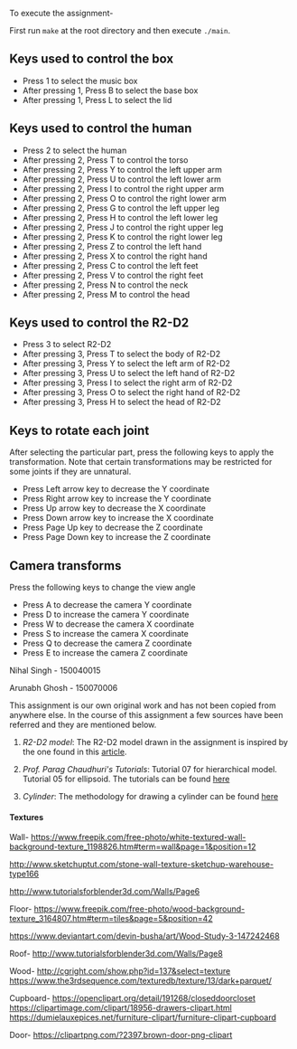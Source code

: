 To execute the assignment-

First run `make` at the root directory and then execute `./main`.

## Keys used to control the box
- Press 1 to select the music box
- After pressing 1, Press B to select the base box
- After pressing 1, Press L to select the lid

## Keys used to control the human
- Press 2 to select the human
- After pressing 2, Press T to control the torso
- After pressing 2, Press Y to control the left upper arm
- After pressing 2, Press U to control the left lower arm
- After pressing 2, Press I to control the right upper arm
- After pressing 2, Press O to control the right lower arm
- After pressing 2, Press G to control the left upper leg
- After pressing 2, Press H to control the left lower leg
- After pressing 2, Press J to control the right upper leg
- After pressing 2, Press K to control the right lower leg
- After pressing 2, Press Z to control the left hand
- After pressing 2, Press X to control the right hand
- After pressing 2, Press C to control the left feet
- After pressing 2, Press V to control the right feet
- After pressing 2, Press N to control the neck
- After pressing 2, Press M to control the head

## Keys used to control the R2-D2
- Press 3 to select R2-D2
- After pressing 3, Press T to select the body of R2-D2
- After pressing 3, Press Y to select the left arm of R2-D2
- After pressing 3, Press U to select the left hand of R2-D2
- After pressing 3, Press I to select the right arm of R2-D2
- After pressing 3, Press O to select the right hand of R2-D2
- After pressing 3, Press H to select the head of R2-D2

## Keys to rotate each joint
After selecting the particular part, press the following keys to apply the transformation. Note that certain transformations may be restricted for some joints if they are unnatural.

- Press Left arrow key to decrease the Y coordinate
- Press Right arrow key to increase the Y coordinate
- Press Up arrow key to decrease the X coordinate
- Press Down arrow key to increase the X coordinate
- Press Page Up key to decrease the Z coordinate
- Press Page Down key to increase the Z coordinate

## Camera transforms
Press the following keys to change the view angle
- Press A to decrease the camera Y coordinate
- Press D to increase the camera Y coordinate
- Press W to decrease the camera X coordinate
- Press S to increase the camera X coordinate
- Press Q to decrease the camera Z coordinate
- Press E to increase the camera Z coordinate

Nihal Singh - 150040015 

Arunabh Ghosh - 150070006

This assignment is our own original work and has not been copied from anywhere else. In the course of this assignment a few sources have been referred and they are mentioned below. 

1. _R2-D2 model_: The R2-D2 model drawn in the assignment is inspired by the one found in this [article](\href{http://starwars.wikia.com/wiki/R2-D2).

2. _Prof. Parag Chaudhuri's Tutorials_: Tutorial 07 for hierarchical model. Tutorial 05 for ellipsoid. The tutorials can be found [here](https://github.com/paragchaudhuri/cs475-tutorials) 

3. _Cylinder_: The methodology for drawing a cylinder can be found [here](https://www.gamedev.net/forums/topic/359467-draw-cylinder-with-triangle-strips/)


#### Textures
Wall-
https://www.freepik.com/free-photo/white-textured-wall-background-texture_1198826.htm#term=wall&page=1&position=12

http://www.sketchuptut.com/stone-wall-texture-sketchup-warehouse-type166

http://www.tutorialsforblender3d.com/Walls/Page6

Floor-
https://www.freepik.com/free-photo/wood-background-texture_3164807.htm#term=tiles&page=5&position=42

https://www.deviantart.com/devin-busha/art/Wood-Study-3-147242468

Roof-
http://www.tutorialsforblender3d.com/Walls/Page8

Wood-
http://cgright.com/show.php?id=137&select=texture
https://www.the3rdsequence.com/texturedb/texture/13/dark+parquet/

Cupboard-
https://openclipart.org/detail/191268/closeddoorcloset
https://clipartimage.com/clipart/18956-drawers-clipart.html
https://dumielauxepices.net/furniture-clipart/furniture-clipart-cupboard

Door-
https://clipartpng.com/?2397,brown-door-png-clipart

